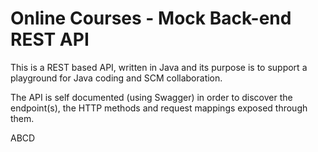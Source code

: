 # Online Courses - Mock Back-end REST API

This is a REST based API, written in Java and its purpose is to support a playground for Java coding and SCM collaboration.

The API is self documented (using Swagger) in order to discover the endpoint(s), the HTTP methods and request mappings exposed through them.

ABCD
